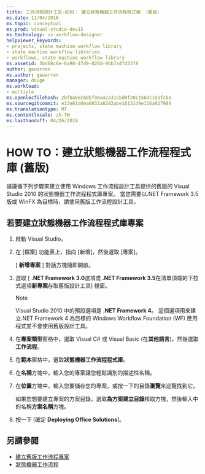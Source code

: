 ```yaml
---
title: 工作流程設計工具-如何： 建立狀態機器工作流程程式庫 （舊版）
ms.date: 11/04/2016
ms.topic: conceptual
ms.prod: visual-studio-dev15
ms.technology: vs-workflow-designer
helpviewer_keywords:
- projects, state machine workflow library
- state machine workflow libraries
- workflows, state machine workflow library
ms.assetid: 5bd68c6e-6a98-47d9-826d-9bb7a4fd72f8
author: gewarren
ms.author: gewarren
manager: douge
ms.workload:
- multiple
ms.openlocfilehash: 2bf8a68cb0bf86a42a31cbd0f20c156dc1dafcb1
ms.sourcegitcommit: e13e61ddea6032a8282abe16131d9e136a927984
ms.translationtype: MT
ms.contentlocale: zh-TW
ms.lasthandoff: 04/26/2018
---
```

# <a name="how-to-create-a-state-machine-workflow-library-legacy"></a>HOW TO：建立狀態機器工作流程程式庫 (舊版)

請遵循下列步驟來建立使用 Windows 工作流程設計工具提供的舊版的 Visual Studio 2010 的狀態機器工作流程程式庫專案。 當您需要以.NET Framework 3.5 版或 WinFX 為目標時，請使用舊版工作流程設計工具。

## <a name="to-create-a-state-machine-workflow-library-project"></a>若要建立狀態機器工作流程程式庫專案

1.  啟動 Visual Studio。

2.  在 [檔案] 功能表上，指向 [新增]，然後選取 [專案]。

     [ **新增專案** ] 對話方塊隨即開啟。

3.  選取 [ **.NET Framework 3.0**選項或 **.NET Framework 3.5**在清單頂端的下拉式選項**新專案**存取舊版設計工具] 視窗。

    > [!NOTE]
    > Visual Studio 2010 中的預設選項是 **.NET Framework 4**。 這個選項用來建立.NET Framework 4 為目標的 Windows Workflow Foundation (WF) 應用程式並不會使用舊版設計工具。

4.  在**專案類型**窗格中，選取 Visual C# 或 Visual Basic (在**其他語言**)，然後選取 **工作流程**。

5.  在**範本**窗格中，選取**狀態機器工作流程程式庫**。

6.  在**名稱**方塊中，輸入您的專案讓您輕鬆識別的描述性名稱。

7.  在**位置**方塊中，輸入您要儲存您的專案，或按一下的目錄**瀏覽**來巡覽找到它。

     如果您想要建立專案的方案目錄，選取**為方案建立目錄**核取方塊，然後輸入中的名稱**方案名稱**方塊。

8.  按一下 [確定 **Deploying Office Solutions**]。

## <a name="see-also"></a>另請參閱

- [建立舊版工作流程專案](../workflow-designer/creating-legacy-workflow-projects.md)
- [狀態機器工作流程](/dotnet/framework/windows-workflow-foundation/state-machine-workflows)
